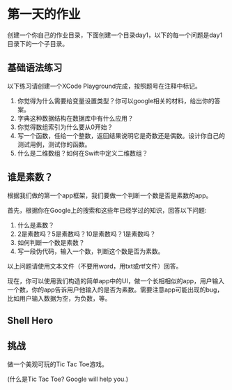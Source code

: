 # 第一天的作业

创建一个你自己的作业目录，下面创建一个目录day1，以下的每一个问题是day1目录下的一个子目录。

## 基础语法练习

以下练习请创建一个XCode Playground完成，按照题号在注释中标记。

1. 你觉得为什么需要给变量设置类型？你可以google相关的材料，给出你的答案。
2. 字典这种数据结构在数据库中有什么应用？
3. 你觉得数组索引为什么要从0开始？
4. 写一个函数，任给一个整数，返回结果说明它是奇数还是偶数。设计你自己的测试用例，测试你的函数。
5. 什么是二维数组？如何在Swift中定义二维数组？


## 谁是素数？

根据我们做的第一个app框架，我们要做一个判断一个数是否是素数的app。

首先，根据你在Google上的搜索和这些年已经学过的知识，回答以下问题:

1. 什么是素数？
2. 2是素数吗？5是素数吗？10是素数吗？1是素数吗？
3. 如何判断一个数是素数？
4. 写一段伪代码，输入一个数，判断这个数是否为素数。

以上问题请使用文本文件（不要用word，用txt或rtf文件）回答。

现在，你可以使用我们构造的简单app中的UI，做一个长相相似的app，用户输入一个数，你的app告诉用户他输入的是否为素数。需要注意app可能出现的bug，比如用户输入数据为空，为负数，等。


## Shell Hero

## 挑战

做一个美观可玩的Tic Tac Toe游戏。

(什么是Tic Tac Toe? Google will help you.)
